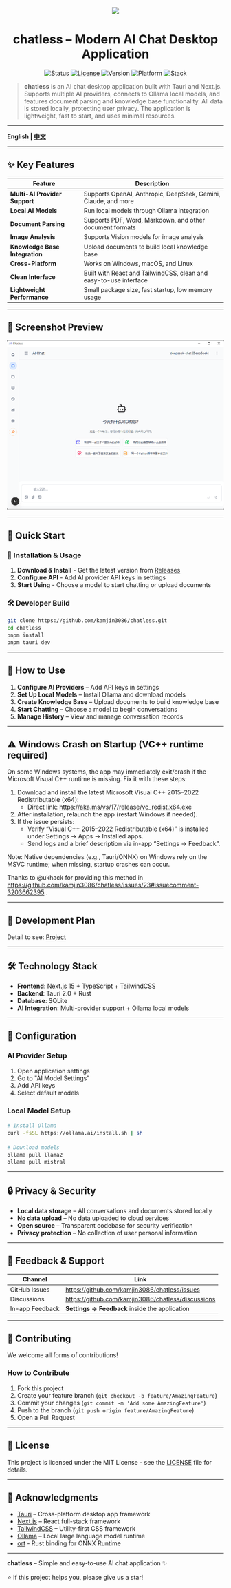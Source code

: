 <div align="center">
  <img  src="public/logo.svg"/>
</div>

<h1 align="center">
  chatless – Modern AI Chat Desktop Application
</h1>

<p align="center">
  <img alt="Status" src="https://img.shields.io/badge/status-active-success?style=flat-square" />
  <a href="https://github.com/kamjin3086/chatless/blob/main/LICENSE">
    <img alt="License" src="https://img.shields.io/badge/license-MIT-green?style=flat-square" />
  </a>
  <img alt="Version" src="https://img.shields.io/badge/version-v0.1.0-blue?style=flat-square" />
  <img alt="Platform" src="https://img.shields.io/badge/platform-cross--platform-orange?style=flat-square" />
  <img alt="Stack" src="https://img.shields.io/badge/stack-Tauri%20%7C%20Next.js%20%7C%20Rust-purple?style=flat-square" />
</p>

> **chatless** is an AI chat desktop application built with Tauri and Next.js. Supports multiple AI providers, connects to Ollama local models, and features document parsing and knowledge base functionality. All data is stored locally, protecting user privacy. The application is lightweight, fast to start, and uses minimal resources.

---

**English | [中文](README.md)**

---

## ✨ Key Features

| Feature | Description |
| --- | --- |
| **Multi-AI Provider Support** | Supports OpenAI, Anthropic, DeepSeek, Gemini, Claude, and more |
| **Local AI Models** | Run local models through Ollama integration |
| **Document Parsing** | Supports PDF, Word, Markdown, and other document formats |
| **Image Analysis** | Supports Vision models for image analysis |
| **Knowledge Base Integration** | Upload documents to build local knowledge base |
| **Cross-Platform** | Works on Windows, macOS, and Linux |
| **Clean Interface** | Built with React and TailwindCSS, clean and easy-to-use interface |
| **Lightweight Performance** | Small package size, fast startup, low memory usage |

---

## 📸 Screenshot Preview

![chatless screenshot](/docs/assets/screenshot-main1.png)

---

## 🚀 Quick Start

### 🎯 Installation & Usage
1. **Download & Install** - Get the latest version from [Releases](https://github.com/kamjin3086/chatless/releases)
2. **Configure API** - Add AI provider API keys in settings
3. **Start Using** - Choose a model to start chatting or upload documents

### 🛠️ Developer Build
```bash
git clone https://github.com/kamjin3086/chatless.git
cd chatless
pnpm install
pnpm tauri dev
```

---

## 📝 How to Use

1. **Configure AI Providers** – Add API keys in settings
2. **Set Up Local Models** – Install Ollama and download models
3. **Create Knowledge Base** – Upload documents to build knowledge base
4. **Start Chatting** – Choose a model to begin conversations
5. **Manage History** – View and manage conversation records

---

## ⚠️ Windows Crash on Startup (VC++ runtime required)

On some Windows systems, the app may immediately exit/crash if the Microsoft Visual C++ runtime is missing. Fix it with these steps:

1. Download and install the latest Microsoft Visual C++ 2015–2022 Redistributable (x64):
   - Direct link: <https://aka.ms/vs/17/release/vc_redist.x64.exe>
2. After installation, relaunch the app (restart Windows if needed).
3. If the issue persists:
   - Verify “Visual C++ 2015–2022 Redistributable (x64)” is installed under Settings → Apps → Installed apps.
   - Send logs and a brief description via in-app “Settings → Feedback”.

Note: Native dependencies (e.g., Tauri/ONNX) on Windows rely on the MSVC runtime; when missing, startup crashes can occur.

 Thanks to @ukhack for providing this method in https://github.com/kamjin3086/chatless/issues/23#issuecomment-3203662395 .
 
---

## 🎯 Development Plan

Detail to see: [Project](https://github.com/users/kamjin3086/projects/1)

---

## 🛠️ Technology Stack

- **Frontend**: Next.js 15 + TypeScript + TailwindCSS
- **Backend**: Tauri 2.0 + Rust
- **Database**: SQLite
- **AI Integration**: Multi-provider support + Ollama local models

---

## 🔧 Configuration

### AI Provider Setup
1. Open application settings
2. Go to "AI Model Settings"
3. Add API keys
4. Select default models

### Local Model Setup
```bash
# Install Ollama
curl -fsSL https://ollama.ai/install.sh | sh

# Download models
ollama pull llama2
ollama pull mistral
```

---

## 🔒 Privacy & Security

* **Local data storage** – All conversations and documents stored locally
* **No data upload** – No data uploaded to cloud services
* **Open source** – Transparent codebase for security verification
* **Privacy protection** – No collection of user personal information

---

## 💬 Feedback & Support

| Channel | Link |
| --- | --- |
| GitHub Issues | <https://github.com/kamjin3086/chatless/issues> |
| Discussions | <https://github.com/kamjin3086/chatless/discussions> |
| In-app Feedback | **Settings → Feedback** inside the application |

---

## 🤝 Contributing

We welcome all forms of contributions!

### How to Contribute
1. Fork this project
2. Create your feature branch (`git checkout -b feature/AmazingFeature`)
3. Commit your changes (`git commit -m 'Add some AmazingFeature'`)
4. Push to the branch (`git push origin feature/AmazingFeature`)
5. Open a Pull Request

---

## 📜 License

This project is licensed under the MIT License - see the [LICENSE](LICENSE) file for details.

---

## 🙏 Acknowledgments

- [Tauri](https://tauri.app/) – Cross-platform desktop app framework
- [Next.js](https://nextjs.org/) – React full-stack framework
- [TailwindCSS](https://tailwindcss.com/) – Utility-first CSS framework
- [Ollama](https://ollama.ai/) – Local large language model runtime
- [ort](https://ort.pyke.io/) - Rust binding for ONNX Runtime

---

<p align="center">

**chatless** – Simple and easy-to-use AI chat application ✨

⭐ If this project helps you, please give us a star!

</p> 